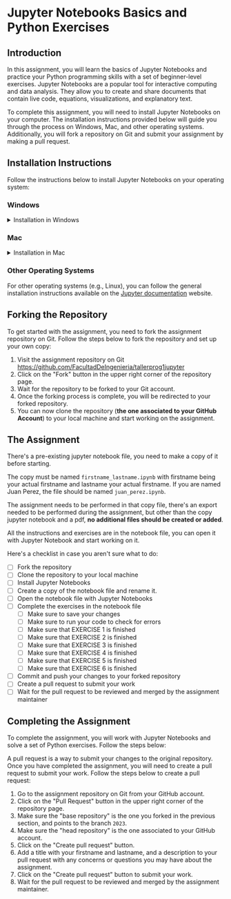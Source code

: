 # Jupyter Notebooks Basics and Python Exercises

## Introduction
In this assignment, you will learn the basics of Jupyter Notebooks and practice your Python programming skills with a set of beginner-level exercises. Jupyter Notebooks are a popular tool for interactive computing and data analysis. They allow you to create and share documents that contain live code, equations, visualizations, and explanatory text.

To complete this assignment, you will need to install Jupyter Notebooks on your computer. The installation instructions provided below will guide you through the process on Windows, Mac, and other operating systems. Additionally, you will fork a repository on Git and submit your assignment by making a pull request.

## Installation Instructions
Follow the instructions below to install Jupyter Notebooks on your operating system:

### Windows
<details>
  <summary>Installation in Windows</summary>
1. Install pip by downloading the [get-pip.py](https://bootstrap.pypa.io/get-pip.py) file and running it with Python.
2. Follow the instructions in the Jupyter notebook site, and install Jupyter using pip:
``` 
pip install notebook
```
3. Run the following command in the command prompt to start a new Jupyter session:
```
jupyter notebook
```

**Make sure not to install JupyterLab**, what you need is Jupyter Notebook. If you have installed JupyterLab, you can uninstall it by running the following command:
```
# Uninstall jupyterlab in case you downloaded it
pip uninstall jupyterlab
```

</details>

### Mac
<details>
    <summary>Installation in Mac</summary>

#### Through pip

1. Install pip by downloading the [get-pip.py](https://bootstrap.pypa.io/get-pip.py) file and running it with Python.
2. Follow the instructions in the Jupyter notebook site, and install Jupyter using pip:
```
pip install notebook
```
3. Run the following command in the command prompt to start a new Jupyter session:
```
jupyter notebook
```
**Make sure not to install JupyterLab**, what you need is Jupyter Notebook. If you have installed JupyterLab, you can uninstall it by running the following command:
```
# Uninstall jupyterlab in case you downloaded it
pip uninstall jupyterlab
```

#### Through Brew

1. Install [Homebrew](https://brew.sh/) by following directions in the brew website.
2. Install Jupyter Notebook using the following command:
```
brew install jupyter
```
3. Run the following command in the command prompt to start a new Jupyter session:
```
jupyter notebook
```
</details>

### Other Operating Systems
For other operating systems (e.g., Linux), you can follow the general installation instructions available on the [Jupyter documentation](https://jupyter.org/install) website.

## Forking the Repository
To get started with the assignment, you need to fork the assignment repository on Git. Follow the steps below to fork the repository and set up your own copy:

1. Visit the assignment repository on Git https://github.com/FacultadDeIngenieria/tallerprog1jupyter
2. Click on the "Fork" button in the upper right corner of the repository page.
3. Wait for the repository to be forked to your Git account.
4. Once the forking process is complete, you will be redirected to your forked repository.
5. You can now clone the repository (**the one associated to your GitHub Account**) to your local machine and start working on the assignment.

## The Assignment

There's a pre-existing jupyter notebook file, you need to make a copy of it before starting.

The copy must be named `firstname_lastname.ipynb` with firstname being your actual firstname and lastname your actual firstname. If you are named Juan Perez, the file should be named `juan_perez.ipynb`.

The assignment needs to be performed in that copy file, there's an export needed to be performed during the assignment, but other than the copy jupyter notebook and a pdf, **no additional files should be created or added**.

All the instructions and exercises are in the notebook file, you can open it with Jupyter Notebook and start working on it.

Here's a checklist in case you aren't sure what to do:

- [ ] Fork the repository
- [ ] Clone the repository to your local machine
- [ ] Install Jupyter Notebooks
- [ ] Create a copy of the notebook file and rename it.
- [ ] Open the notebook file with Jupyter Notebooks
- [ ] Complete the exercises in the notebook file
  - [ ] Make sure to save your changes
  - [ ] Make sure to run your code to check for errors
  - [ ] Make sure that EXERCISE 1 is finished
  - [ ] Make sure that EXERCISE 2 is finished
  - [ ] Make sure that EXERCISE 3 is finished
  - [ ] Make sure that EXERCISE 4 is finished
  - [ ] Make sure that EXERCISE 5 is finished
  - [ ] Make sure that EXERCISE 6 is finished
- [ ] Commit and push your changes to your forked repository
- [ ] Create a pull request to submit your work
- [ ] Wait for the pull request to be reviewed and merged by the assignment maintainer

## Completing the Assignment
To complete the assignment, you will work with Jupyter Notebooks and solve a set of Python exercises. Follow the steps below:

A pull request is a way to submit your changes to the original repository. Once you have completed the assignment, you will need to create a pull request to submit your work. Follow the steps below to create a pull request:

1. Go to the assignment repository on Git from your GitHub account.
2. Click on the "Pull Request" button in the upper right corner of the repository page.
3. Make sure the "base repository" is the one you forked in the previous section, and points to the branch `2023`.
4. Make sure the "head repository" is the one associated to your GitHub account.
5. Click on the "Create pull request" button.
6. Add a title with your firstname and lastname, and a description to your pull request with any concerns or questions you may have about the assignment.
7. Click on the "Create pull request" button to submit your work.
8. Wait for the pull request to be reviewed and merged by the assignment maintainer.